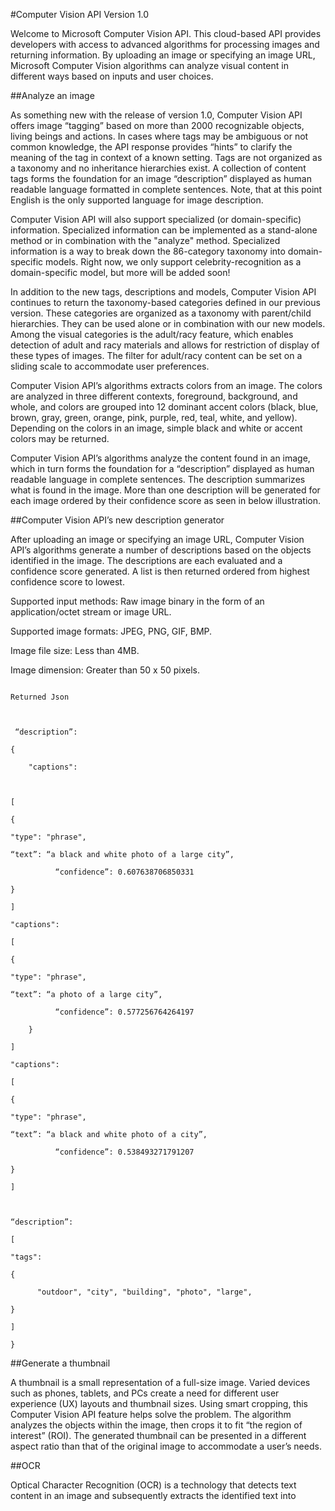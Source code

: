 #Computer Vision API Version 1.0

Welcome to Microsoft Computer Vision API. This cloud-based API provides developers with access to advanced algorithms for processing images and returning information. By uploading an image or specifying an image URL, Microsoft Computer Vision algorithms can analyze visual content in different ways based on inputs and user choices.

##Analyze an image

As something new with the release of version 1.0, Computer Vision API offers image “tagging” based on more than 2000 recognizable objects, living beings and actions. In cases where tags may be ambiguous or not common knowledge, the API response provides “hints” to clarify the meaning of the tag in context of a known setting. Tags are not organized as a taxonomy and no inheritance hierarchies exist. A collection of content tags forms the foundation for an image “description” displayed as human readable language formatted in complete sentences. Note, that at this point English is the only supported language for image description.

Computer Vision API will also support specialized (or domain-specific) information. Specialized information can be implemented as a stand-alone method or in combination with the "analyze" method. Specialized information is a way to break down the 86-category taxonomy into domain-specific models. Right now, we only support celebrity-recognition as a domain-specific model, but more will be added soon! 

In addition to the new tags, descriptions and models, Computer Vision API continues to return the taxonomy-based categories defined in our previous version. These categories are organized as a taxonomy with parent/child hierarchies. They can be used alone or in combination with our new models. Among the visual categories is the adult/racy feature, which enables detection of adult and racy materials and allows for restriction of display of these types of images. The filter for adult/racy content can be set on a sliding scale to accommodate user preferences.

Computer Vision API’s algorithms extracts colors from an image. The colors are analyzed in three different contexts, foreground, background, and whole, and colors are grouped into 12 dominant accent colors (black, blue, brown, gray, green, orange, pink, purple, red, teal, white, and yellow). Depending on the colors in an image, simple black and white or accent colors may be returned. 

Computer Vision API’s algorithms analyze the content found in an image, which in turn forms the foundation for a “description” displayed as human readable language in complete sentences. The description summarizes what is found in the image. More than one description will be generated for each image ordered by their confidence score as seen in below illustration.

##Computer Vision API’s new description generator

After uploading an image or specifying an image URL, Computer Vision API’s algorithms generate a number of descriptions based on the objects identified in the image. The descriptions are each evaluated and a confidence score generated. A list is then returned ordered from highest confidence score to lowest.

Supported input methods: Raw image binary in the form of an application/octet stream or image URL.

Supported image formats: JPEG, PNG, GIF, BMP.

Image file size: Less than 4MB.

Image dimension: Greater than 50 x 50 pixels.

``` 

Returned Json 



 “description”: 

{

    "captions": 



[

{

"type": "phrase",

“text”: “a black and white photo of a large city”,

          “confidence”: 0.607638706850331

}

]

"captions": 

[

{

"type": "phrase",

“text”: “a photo of a large city”,

          “confidence”: 0.577256764264197

    }

]

"captions": 

[

{

"type": "phrase",

“text”: “a black and white photo of a city”,

          “confidence”: 0.538493271791207

}

]



“description”: 

[

"tags": 

{

      "outdoor", "city", "building", "photo", "large", 

}

]

}

```



##Generate a thumbnail

A thumbnail is a small representation of a full-size image. Varied devices such as phones, tablets, and PCs create a need for different user experience (UX) layouts and thumbnail sizes. Using smart cropping, this Computer Vision API feature helps solve the problem. The algorithm analyzes the objects within the image, then crops it to fit “the region of interest” (ROI). The generated thumbnail can be presented in a different aspect ratio than that of the original image to accommodate a user’s needs. 

##OCR

Optical Character Recognition (OCR) is a technology that detects text content in an image and subsequently extracts the identified text into 
